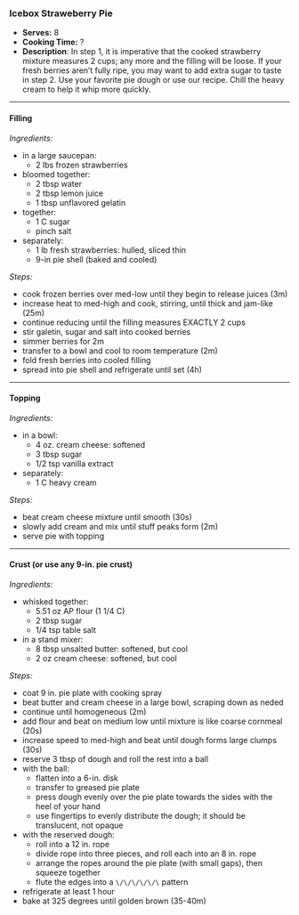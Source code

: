 ### Icebox Straweberry Pie

* **Serves:** 8
* **Cooking Time:** ?
* **Description**:
 In step 1, it is imperative that the cooked strawberry mixture measures 2 cups; any more and the filling will be loose. If your fresh berries aren’t fully ripe, you may want to add extra sugar to taste in step 2. Use your favorite pie dough or use our recipe. Chill the heavy cream to help it whip more quickly.

-----
#### Filling

*Ingredients:*
* in a large saucepan:
  * 2 lbs frozen strawberries
* bloomed together:
  * 2 tbsp water  
  * 2 tbsp lemon juice
  * 1 tbsp unflavored gelatin
* together:
  * 1 C sugar
  * pinch salt
* separately:
  * 1 lb fresh strawberries: hulled, sliced thin
  * 9-in pie shell (baked and cooled)


*Steps:*
* cook frozen berries over med-low until they begin to release juices (3m)
* increase heat to med-high and cook, stirring, until thick and jam-like (25m)
* continue reducing until the filling measures EXACTLY 2 cups
* stir galetin, sugar and salt into cooked berries
* simmer berries for 2m
* transfer to a bowl and cool to room temperature (2m)
* fold fresh berries into cooled filling
* spread into pie shell and refrigerate until set (4h)

-----
#### Topping

*Ingredients:*
* in a bowl:
  * 4 oz. cream cheese: softened
  * 3 tbsp sugar
  * 1/2 tsp vanilla extract
* separately:
  * 1 C heavy cream

*Steps:*
* beat cream cheese mixture until smooth (30s)
* slowly add cream and mix until stuff peaks form (2m)
* serve pie with topping


-----
#### Crust (or use any 9-in. pie crust)

*Ingredients:*
* whisked together:
  * 5.51 oz AP flour (1 1/4 C) 
  * 2 tbsp sugar
  * 1/4 tsp table salt
* in a stand mixer:
  * 8 tbsp unsalted butter: softened, but cool
  * 2 oz cream cheese: softened, but cool

*Steps:*
* coat 9 in. pie plate with cooking spray
* beat butter and cream cheese in a large bowl, scraping down as neded
* continue until homogeneous (2m)
* add flour and beat on medium low until mixture is like coarse cornmeal (20s)
* increase speed to med-high and beat until dough forms large clumps (30s)
* reserve 3 tbsp of dough and roll the rest into a ball
* with the ball:
  * flatten into a 6-in. disk
  * transfer to greased pie plate
  * press dough evenly over the pie plate towards the sides with the heel of your hand
  * use fingertips to evenly distribute the dough; it should be translucent, not opaque
* with the reserved dough:
  * roll into a 12 in. rope
  * divide rope into three pieces, and roll each into an 8 in. rope
  * arrange the ropes around the pie plate (with small gaps), then squeeze together
  * flute the edges into a `\/\/\/\/\/\` pattern
* refrigerate at least 1 hour
* bake at 325 degrees until golden brown (35-40m)




